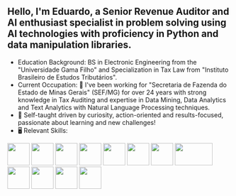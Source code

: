 ## Hello, I'm Eduardo, a Senior **Revenue Auditor** and **AI enthusiast** specialist in problem solving using AI technologies with proficiency in Python and data manipulation libraries.
- Education Background: BS in Electronic Engineering from the "Universidade Gama Filho" and Specialization in Tax Law from "Instituto Brasileiro de Estudos Tributários".
- Current Occupation: 🔭 I've been working for "Secretaria de Fazenda do Estado de Minas Gerais" (SEF/MG) for over 24 years with strong knowledge in Tax Auditing and expertise in Data Mining, Data Analytics and Text Analytics with Natural Language Processing techniques.
- :running: Self-taught driven by curiosity, action-oriented and results-focused, passionate about learning and new challenges!
- 🖥️ Relevant Skills:
<div display="inline">
  <img width="50" height="50" src="https://cdn.jsdelivr.net/gh/devicons/devicon@latest/icons/python/python-plain-wordmark.svg" />
  <img width="50" height="50" src="https://cdn.jsdelivr.net/gh/devicons/devicon/icons/r/r-original.svg" />
  <img width="50" height="50" src="https://cdn.iconscout.com/icon/premium/png-512-thumb/sql-icon-svg-download-png-12846875.png?f=webp&w=512" />
  <img width="50" height="50" src="https://cdn.iconscout.com/icon/premium/png-512-thumb/nosql-icon-svg-download-png-8509363.png?f=webp&w=512" />
  <img width="50" height="50" src="https://cdn-icons-png.flaticon.com/512/10306/10306116.png" />
  <img width="50" height="50"src="https://cdn-icons-png.flaticon.com/512/8618/8618875.png" />
  <img width="50" height="50"src="https://cdn-icons-png.flaticon.com/512/9716/9716590.png" />
  <img width="85" height="50" src="https://apps-on-mac.com/wp-content/uploads/2023/06/how-to-run-sas-enterprise-guide-on-mac.png?is-pending-load=1" />
  <img width="50" height="50" src="https://cdn.jsdelivr.net/gh/devicons/devicon@latest/icons/spss/spss-plain.svg" />
  <img width="50" height="50"src="https://brandlogovector.com/wp-content/uploads/2022/01/Apache-Spark-Logo.png" />
  <img width="50" height="50"src="https://icon.icepanel.io/Technology/png-shadow-512/Elastic-Search.png" />
  <img width="50" height="50"src="https://cdn.jsdelivr.net/gh/devicons/devicon@latest/icons/docker/docker-plain-wordmark.svg" />

</div>

##
<!--
# ### You can find me in:
# &nbsp;<a href="https://www.linkedin.com/in/eduardo-lossio/">
# <img src="https://img.shields.io/badge/linkedin-%230077B5.svg?style=for-the-badge&logo=linkedin&logoColor=white">
# </a>&nbsp;

          
<!--
**elossio/elossio** is a ✨ _special_ ✨ repository because its `README.md` (this file) appears on your GitHub profile.

Here are some ideas to get you started:

- 🔭 I’m currently working on ...
- 🌱 I’m currently learning ...
- 👯 I’m looking to collaborate on ...
- 🤔 I’m looking for help with ...
- 💬 Ask me about ...
- 📫 How to reach me: ...
- 😄 Pronouns: ...
- ⚡ Fun fact: ...
-->
